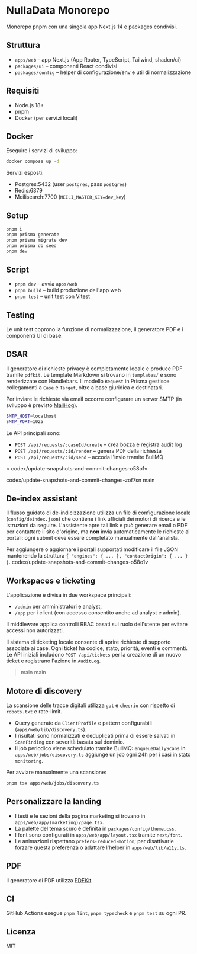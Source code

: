 # NullaData Monorepo

Monorepo pnpm con una singola app Next.js 14 e packages condivisi.

## Struttura

- `apps/web` – app Next.js (App Router, TypeScript, Tailwind, shadcn/ui)
- `packages/ui` – componenti React condivisi
- `packages/config` – helper di configurazione/env e util di normalizzazione

## Requisiti

- Node.js 18+
- pnpm
- Docker (per servizi locali)

## Docker

Eseguire i servizi di sviluppo:

```bash
docker compose up -d
```

Servizi esposti:

- Postgres:5432 (user `postgres`, pass `postgres`)
- Redis:6379
- Meilisearch:7700 (`MEILI_MASTER_KEY=dev_key`)

## Setup

```bash
pnpm i
pnpm prisma generate
pnpm prisma migrate dev
pnpm prisma db seed
pnpm dev
```

## Script

- `pnpm dev` – avvia `apps/web`
- `pnpm build` – build produzione dell'app web
- `pnpm test` – unit test con Vitest

## Testing

Le unit test coprono la funzione di normalizzazione, il generatore PDF e i componenti UI di base.

## DSAR

Il generatore di richieste privacy è completamente locale e produce PDF tramite `pdfkit`.
Le template Markdown si trovano in `templates/` e sono renderizzate con Handlebars.
Il modello `Request` in Prisma gestisce collegamenti a `Case` e `Target`, oltre a base giuridica e destinatari.

Per inviare le richieste via email occorre configurare un server SMTP (in sviluppo è previsto [MailHog](https://github.com/mailhog/MailHog)).

```bash
SMTP_HOST=localhost
SMTP_PORT=1025
```

Le API principali sono:

- `POST /api/requests/:caseId/create` – crea bozza e registra audit log
- `POST /api/requests/:id/render` – genera PDF della richiesta
- `POST /api/requests/:id/send` – accoda l'invio tramite BullMQ

< codex/update-snapshots-and-commit-changes-o58o1v

codex/update-snapshots-and-commit-changes-zof7sn
main

## De-index assistant

Il flusso guidato di de-indicizzazione utilizza un file di configurazione locale
(`config/deindex.json`) che contiene i link ufficiali dei motori di ricerca e le
istruzioni da seguire. L'assistente apre tali link e può generare email o PDF
per contattare il sito d'origine, ma **non** invia automaticamente le richieste
ai portali: ogni submit deve essere completato manualmente dall'analista.

Per aggiungere o aggiornare i portali supportati modificare il file JSON
mantenendo la struttura `{ "engines": { ... }, "contactOrigin": { ... } }`.
codex/update-snapshots-and-commit-changes-o58o1v

## Workspaces e ticketing

L'applicazione è divisa in due workspace principali:

- `/admin` per amministratori e analyst,
- `/app` per i client (con accesso consentito anche ad analyst e admin).

Il middleware applica controlli RBAC basati sul ruolo dell'utente per
evitare accessi non autorizzati.

Il sistema di ticketing locale consente di aprire richieste di supporto
associate ai case. Ogni ticket ha codice, stato, priorità, eventi e
commenti. Le API iniziali includono `POST /api/tickets` per la creazione
di un nuovo ticket e registrano l'azione in `AuditLog`.

> main
> main

## Motore di discovery

La scansione delle tracce digitali utilizza `got` e `cheerio` con rispetto di `robots.txt` e rate-limit.

- Query generate da `ClientProfile` e pattern configurabili (`apps/web/lib/discovery.ts`).
- I risultati sono normalizzati e deduplicati prima di essere salvati in `ScanFinding` con severità basata sul dominio.
- Il job periodico viene schedulato tramite BullMQ: `enqueueDailyScans` in `apps/web/jobs/discovery.ts` aggiunge un job ogni 24h per i casi in stato `monitoring`.

Per avviare manualmente una scansione:

```bash
pnpm tsx apps/web/jobs/discovery.ts
```

## Personalizzare la landing

- I testi e le sezioni della pagina marketing si trovano in `apps/web/app/(marketing)/page.tsx`.
- La palette del tema scuro è definita in `packages/config/theme.css`.
- I font sono configurati in `apps/web/app/layout.tsx` tramite `next/font`.
- Le animazioni rispettano `prefers-reduced-motion`; per disattivarle forzare questa preferenza o adattare l'helper in `apps/web/lib/a11y.ts`.

## PDF

Il generatore di PDF utilizza [PDFKit](https://pdfkit.org/).

## CI

GitHub Actions esegue `pnpm lint`, `pnpm typecheck` e `pnpm test` su ogni PR.

## Licenza

MIT
